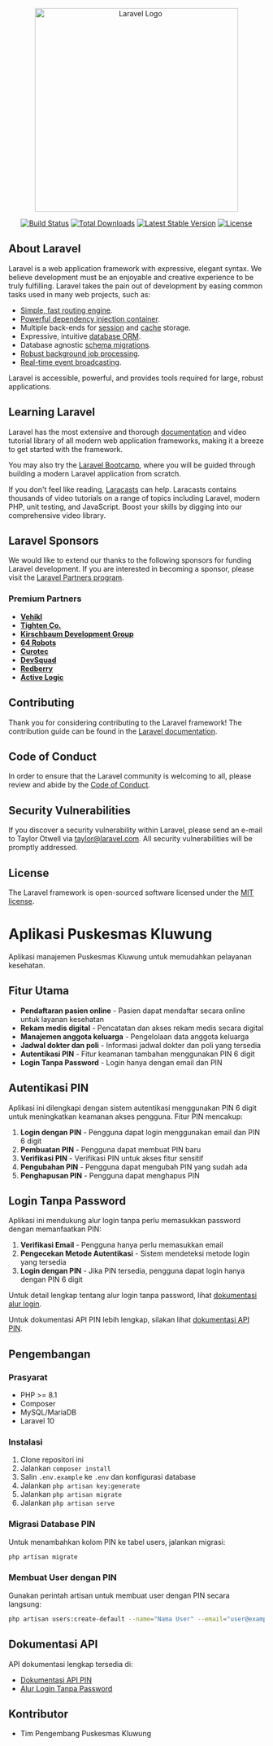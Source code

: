 <p align="center"><a href="https://laravel.com" target="_blank"><img src="https://raw.githubusercontent.com/laravel/art/master/logo-lockup/5%20SVG/2%20CMYK/1%20Full%20Color/laravel-logolockup-cmyk-red.svg" width="400" alt="Laravel Logo"></a></p>

<p align="center">
<a href="https://github.com/laravel/framework/actions"><img src="https://github.com/laravel/framework/workflows/tests/badge.svg" alt="Build Status"></a>
<a href="https://packagist.org/packages/laravel/framework"><img src="https://img.shields.io/packagist/dt/laravel/framework" alt="Total Downloads"></a>
<a href="https://packagist.org/packages/laravel/framework"><img src="https://img.shields.io/packagist/v/laravel/framework" alt="Latest Stable Version"></a>
<a href="https://packagist.org/packages/laravel/framework"><img src="https://img.shields.io/packagist/l/laravel/framework" alt="License"></a>
</p>

## About Laravel

Laravel is a web application framework with expressive, elegant syntax. We believe development must be an enjoyable and creative experience to be truly fulfilling. Laravel takes the pain out of development by easing common tasks used in many web projects, such as:

- [Simple, fast routing engine](https://laravel.com/docs/routing).
- [Powerful dependency injection container](https://laravel.com/docs/container).
- Multiple back-ends for [session](https://laravel.com/docs/session) and [cache](https://laravel.com/docs/cache) storage.
- Expressive, intuitive [database ORM](https://laravel.com/docs/eloquent).
- Database agnostic [schema migrations](https://laravel.com/docs/migrations).
- [Robust background job processing](https://laravel.com/docs/queues).
- [Real-time event broadcasting](https://laravel.com/docs/broadcasting).

Laravel is accessible, powerful, and provides tools required for large, robust applications.

## Learning Laravel

Laravel has the most extensive and thorough [documentation](https://laravel.com/docs) and video tutorial library of all modern web application frameworks, making it a breeze to get started with the framework.

You may also try the [Laravel Bootcamp](https://bootcamp.laravel.com), where you will be guided through building a modern Laravel application from scratch.

If you don't feel like reading, [Laracasts](https://laracasts.com) can help. Laracasts contains thousands of video tutorials on a range of topics including Laravel, modern PHP, unit testing, and JavaScript. Boost your skills by digging into our comprehensive video library.

## Laravel Sponsors

We would like to extend our thanks to the following sponsors for funding Laravel development. If you are interested in becoming a sponsor, please visit the [Laravel Partners program](https://partners.laravel.com).

### Premium Partners

- **[Vehikl](https://vehikl.com/)**
- **[Tighten Co.](https://tighten.co)**
- **[Kirschbaum Development Group](https://kirschbaumdevelopment.com)**
- **[64 Robots](https://64robots.com)**
- **[Curotec](https://www.curotec.com/services/technologies/laravel/)**
- **[DevSquad](https://devsquad.com/hire-laravel-developers)**
- **[Redberry](https://redberry.international/laravel-development/)**
- **[Active Logic](https://activelogic.com)**

## Contributing

Thank you for considering contributing to the Laravel framework! The contribution guide can be found in the [Laravel documentation](https://laravel.com/docs/contributions).

## Code of Conduct

In order to ensure that the Laravel community is welcoming to all, please review and abide by the [Code of Conduct](https://laravel.com/docs/contributions#code-of-conduct).

## Security Vulnerabilities

If you discover a security vulnerability within Laravel, please send an e-mail to Taylor Otwell via [taylor@laravel.com](mailto:taylor@laravel.com). All security vulnerabilities will be promptly addressed.

## License

The Laravel framework is open-sourced software licensed under the [MIT license](https://opensource.org/licenses/MIT).

# Aplikasi Puskesmas Kluwung

Aplikasi manajemen Puskesmas Kluwung untuk memudahkan pelayanan kesehatan.

## Fitur Utama

- **Pendaftaran pasien online** - Pasien dapat mendaftar secara online untuk layanan kesehatan
- **Rekam medis digital** - Pencatatan dan akses rekam medis secara digital
- **Manajemen anggota keluarga** - Pengelolaan data anggota keluarga
- **Jadwal dokter dan poli** - Informasi jadwal dokter dan poli yang tersedia
- **Autentikasi PIN** - Fitur keamanan tambahan menggunakan PIN 6 digit
- **Login Tanpa Password** - Login hanya dengan email dan PIN

## Autentikasi PIN

Aplikasi ini dilengkapi dengan sistem autentikasi menggunakan PIN 6 digit untuk meningkatkan keamanan akses pengguna. Fitur PIN mencakup:

1. **Login dengan PIN** - Pengguna dapat login menggunakan email dan PIN 6 digit
2. **Pembuatan PIN** - Pengguna dapat membuat PIN baru
3. **Verifikasi PIN** - Verifikasi PIN untuk akses fitur sensitif
4. **Pengubahan PIN** - Pengguna dapat mengubah PIN yang sudah ada
5. **Penghapusan PIN** - Pengguna dapat menghapus PIN

## Login Tanpa Password

Aplikasi ini mendukung alur login tanpa perlu memasukkan password dengan memanfaatkan PIN:

1. **Verifikasi Email** - Pengguna hanya perlu memasukkan email
2. **Pengecekan Metode Autentikasi** - Sistem mendeteksi metode login yang tersedia
3. **Login dengan PIN** - Jika PIN tersedia, pengguna dapat login hanya dengan PIN 6 digit

Untuk detail lengkap tentang alur login tanpa password, lihat [dokumentasi alur login](docs/screenshot_alur_login.md).

Untuk dokumentasi API PIN lebih lengkap, silakan lihat [dokumentasi API PIN](docs/api_pin.md).

## Pengembangan

### Prasyarat

- PHP >= 8.1
- Composer
- MySQL/MariaDB
- Laravel 10

### Instalasi

1. Clone repositori ini
2. Jalankan `composer install`
3. Salin `.env.example` ke `.env` dan konfigurasi database
4. Jalankan `php artisan key:generate`
5. Jalankan `php artisan migrate`
6. Jalankan `php artisan serve`

### Migrasi Database PIN

Untuk menambahkan kolom PIN ke tabel users, jalankan migrasi:

```bash
php artisan migrate
```

### Membuat User dengan PIN

Gunakan perintah artisan untuk membuat user dengan PIN secara langsung:

```bash
php artisan users:create-default --name="Nama User" --email="user@example.com" --password="password" --pin="123456"
```

## Dokumentasi API

API dokumentasi lengkap tersedia di:

- [Dokumentasi API PIN](docs/api_pin.md)
- [Alur Login Tanpa Password](docs/screenshot_alur_login.md)

## Kontributor

- Tim Pengembang Puskesmas Kluwung
